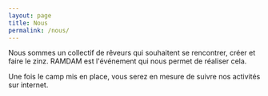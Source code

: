 ```yaml
---
layout: page
title: Nous
permalink: /nous/
---
```


Nous sommes un collectif de rêveurs qui souhaitent se rencontrer, créer et faire le zinz. RAMDAM est l'événement qui nous permet de réaliser cela.

Une fois le camp mis en place, vous serez en mesure de suivre nos activités sur internet.
